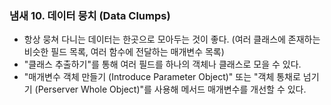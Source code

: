 ### 냄새 10. 데이터 뭉치 (Data Clumps)
- 항상 뭉쳐 다니는 데이터는 한곳으로 모아두는 것이 좋다.
  (여러 클래스에 존재하는 비슷한 필드 목록, 여러 함수에 전달하는 매개변수 목록)
- "클래스 추출하기"를 통해 여러 필드를 하나의 객체나 클래스로 모을 수 있다.
- "매개변수 객체 만들기 (Introduce Parameter Object)" 또는 "객체 통채로 넘기기 (Perserver Whole Object)"를 사용해
메서드 매개변수를 개선할 수 있다.